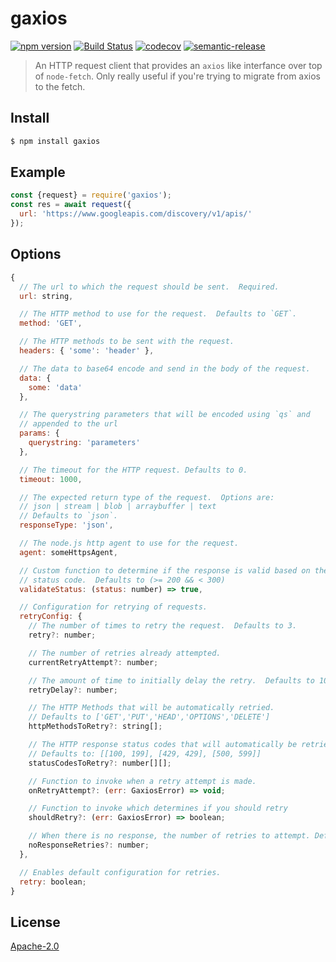 # gaxios

[![npm version](https://img.shields.io/npm/v/gaxios.svg)](https://www.npmjs.org/package/gaxios)
[![Build Status](https://api.cirrus-ci.com/github/JustinBeckwith/gaxios.svg)](https://cirrus-ci.com/github/JustinBeckwith/gaxios)
[![codecov](https://codecov.io/gh/JustinBeckwith/gaxios/branch/master/graph/badge.svg)](https://codecov.io/gh/JustinBeckwith/gaxios)
[![semantic-release](https://img.shields.io/badge/%20%20%F0%9F%93%A6%F0%9F%9A%80-semantic--release-e10079.svg)](https://github.com/semantic-release/semantic-release)

> An HTTP request client that provides an `axios` like interfance over top of `node-fetch`.  Only really useful if you're trying to migrate from axios to the fetch.

## Install
```sh
$ npm install gaxios
```

## Example

```js
const {request} = require('gaxios');
const res = await request({
  url: 'https://www.googleapis.com/discovery/v1/apis/'
});
```

## Options

```js
{
  // The url to which the request should be sent.  Required.
  url: string,

  // The HTTP method to use for the request.  Defaults to `GET`.
  method: 'GET',

  // The HTTP methods to be sent with the request.
  headers: { 'some': 'header' },

  // The data to base64 encode and send in the body of the request.
  data: {
    some: 'data'
  },

  // The querystring parameters that will be encoded using `qs` and
  // appended to the url
  params: {
    querystring: 'parameters'
  },

  // The timeout for the HTTP request. Defaults to 0.
  timeout: 1000,

  // The expected return type of the request.  Options are:
  // json | stream | blob | arraybuffer | text
  // Defaults to `json`.
  responseType: 'json',

  // The node.js http agent to use for the request.
  agent: someHttpsAgent,

  // Custom function to determine if the response is valid based on the
  // status code.  Defaults to (>= 200 && < 300)
  validateStatus: (status: number) => true,

  // Configuration for retrying of requests.
  retryConfig: {
    // The number of times to retry the request.  Defaults to 3.
    retry?: number;

    // The number of retries already attempted.
    currentRetryAttempt?: number;

    // The amount of time to initially delay the retry.  Defaults to 100.
    retryDelay?: number;

    // The HTTP Methods that will be automatically retried.
    // Defaults to ['GET','PUT','HEAD','OPTIONS','DELETE']
    httpMethodsToRetry?: string[];

    // The HTTP response status codes that will automatically be retried.
    // Defaults to: [[100, 199], [429, 429], [500, 599]]
    statusCodesToRetry?: number[][];

    // Function to invoke when a retry attempt is made.
    onRetryAttempt?: (err: GaxiosError) => void;

    // Function to invoke which determines if you should retry
    shouldRetry?: (err: GaxiosError) => boolean;

    // When there is no response, the number of retries to attempt. Defaults to 2.
    noResponseRetries?: number;
  },

  // Enables default configuration for retries.
  retry: boolean;
}
```

## License
[Apache-2.0](LICENSE)
